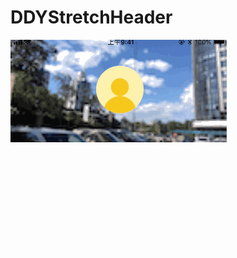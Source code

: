 # DDYStretchHeader


![DDYStretchHeader.gif](https://github.com/starainDou/DDYDemoImage/blob/master/DDYStretchHeader.gif)
